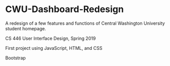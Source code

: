 # CWU-Dashboard-Redesign
A redesign of a few features and functions of Central Washington University student homepage.

CS 446 User Interface Design, Spring 2019

First project using JavaScript, HTML, and CSS

Bootstrap

